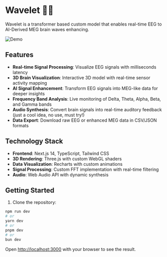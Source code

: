 # Wavelet 🌊🧠

Wavelet is a transformer based custom model that enables real-time EEG to AI-Derived MEG brain waves enhancing.

![Demo](./demo.gif)

## Features

- **Real-time Signal Processing**: Visualize EEG signals with milliseconds latency
- **3D Brain Visualization**: Interactive 3D model with real-time sensor activity mapping
- **AI Signal Enhancement**: Transform EEG signals into MEG-like data for deeper insights
- **Frequency Band Analysis**: Live monitoring of Delta, Theta, Alpha, Beta, and Gamma bands
- **Audio Synthesis**: Convert brain signals into real-time auditory feedback (just a cool idea, no use, must try!)
- **Data Export**: Download raw EEG or enhanced MEG data in CSV/JSON formats

## Technology Stack

- **Frontend**: Next.js 14, TypeScript, Tailwind CSS
- **3D Rendering**: Three.js with custom WebGL shaders
- **Data Visualization**: Recharts with custom animations
- **Signal Processing**: Custom FFT implementation with real-time filtering
- **Audio**: Web Audio API with dynamic synthesis

## Getting Started

1. Clone the repository:

```bash
npm run dev
# or
yarn dev
# or
pnpm dev
# or
bun dev
```

Open [http://localhost:3000](http://localhost:3000) with your browser to see the result.